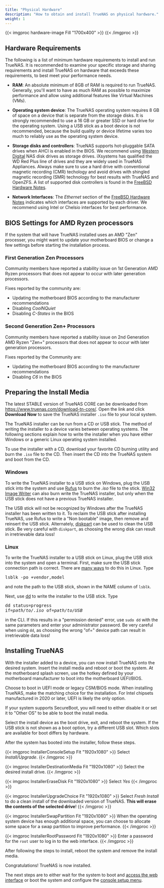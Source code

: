 ```yaml
---
title: "Physical Hardware"
description: "How to obtain and install TrueNAS on physical hardware."
weight: 1
---
```


{{< imgproc hardware-image Fill "1700x400" >}}
{{< /imgproc >}}

## Hardware Requirements

The following is a list of minimum hardware requirements to install and run TrueNAS.
It is recommended to examine your specific storage and sharing requirements and install TrueNAS on hardware that exceeds these requirements, to best meet your performance needs.

* **RAM**: An absolute minimum of 8GB of RAM is required to run TrueNAS.
  Generally, you'll want to have as much RAM as possible to maximize performance and allow using additional features like Virtual Machines (VMs).

* **Operating system device**: The TrueNAS operating system requires 8 GB of space on a device that is separate from the storage disks.
  It is strongly recommended to use a 16 GB or greater SSD or hard drive for the operating system.
  Using a USB stick as a boot device is not recommended, because the build quality or device lifetime varies too much to reliably use as the operating system device.

* **Storage disks and controllers**: TrueNAS supports hot-pluggable SATA drives when AHCI is enabled in the BIOS.
  We recommend using [Western Digital](https://www.westerndigital.com/products/internal-drives#enterprise) NAS disk drives as storage drives.  iXsystems has qualified the WD Red Plus line of drives and they are widely used in TrueNAS Appliances.
  Always make sure to use a hard drive with conventional magnetic recording (CMR) techology and avoid drives with shingled magnetic recording (SMR) technology for best results with TrueNAS and OpenZFS. 
  A list of supported disk controllers is found in the [FreeBSD Hardware Notes](https://www.freebsd.org/releases/12.1R/hardware.html#support).
* **Network Interfaces**: The *Ethernet* section of the [FreeBSD Hardware Notes](https://www.freebsd.org/releases/12.1R/hardware.html#support) indicates which interfaces are supported by each driver.
  We recommend using Intel or Chelsio interfaces for best performance.

## BIOS Settings for AMD Ryzen processors

If the system that will have TrueNAS installed uses an AMD "Zen" processer, you might want to update your motherboard BIOS or change a few settings before starting the installation process.

### First Generation Zen Processors

Community members have reported a stability issue on 1st Generation AMD Ryzen processors that does not appear to occur with later generation processors.

Fixes reported by the community are:
 + Updating the motherboard BIOS according to the manufacturer recommendations
 + Disabling *CoolNQuiet*
 + Disabling *C-States* in the BIOS

### Second Generation Zen+ Processors

Community members have reported a stability issue on 2nd Generation AMD Ryzen "Zen+" processors that does not appear to occur with later generation processors.

Fixes reported by the Community are:
 + Updating the motherboard BIOS according to the manufacturer recommendations
 + Disabling *C6* in the BIOS

## Preparing the Install Media

The latest STABLE version of TrueNAS CORE can be downloaded from https://www.truenas.com/download-tn-core/.
Open the link and click **Download Now** to save the TrueNAS installer `.iso` file to your local system.

The TrueNAS installer can be run from a CD or USB stick.
The method of writing the installer to a device varies between operating systems.
The following sections explain how to write the installer when you have either Windows or a generic Linux operating system installed.

To use the installer with a CD, download your favorite CD burning utility and burn the `.iso` file to the CD.
Then insert the CD into the TrueNAS system and boot from the CD.

### Windows

To write the TrueNAS installer to a USB stick on Windows, plug the USB stick into the system and use [Rufus](http://rufus.akeo.ie/) to burn the *.iso* file to the stick.
[Win32 Image Writer](https://launchpad.net/win32-image-writer/) can also burn write the TrueNAS installer, but only when the USB stick does not have a previous TrueNAS installer.

The USB stick will not be recognized by Windows after the TrueNAS installer has been written to it.
To reclaim the USB stick after installing TrueNAS, use Rufus to write a "Non bootable" image, then remove and reinsert the USB stick.
Alternately, [diskpart](https://docs.microsoft.com/en-us/windows-server/administration/windows-commands/diskpart) can be used to clean the USB stick.
Be very careful with `diskpart`, as choosing the wrong disk can result in irretrievable data loss!

### Linux

To write the TrueNAS installer to a USB stick on Linux, plug the USB stick into the system and open a terminal.
First, make sure the USB stick connection path is correct.
There are [many ways](https://www.tecmint.com/find-usb-device-name-in-linux/ "Find USB Device") to do this in Linux.
Type <pre>lsblk -po +vendor,model</pre> and note the path to the USB stick, shown in the NAME column of `lsblk`.

Next, use [dd](https://en.wikipedia.org/wiki/Dd_(Unix)) to write the installer to the USB stick.
Type <pre>dd status=progress if=<i>path/to/.iso</i> of=<i>path/to/USB</i></pre> in the CLI.
If this results in a "permission denied" error, use `sudo dd` with the same parameters and enter your administrator password.
Be very careful when using `dd`, as choosing the wrong "of=" device path can result in irretrievable data loss!

## Installing TrueNAS

With the installer added to a device, you can now install TrueNAS onto the desired system.
Insert the install media and reboot or boot the system.
At the motherboard splash screen, use the hotkey defined by your motherboard manufacturer to boot into the motherboard UEFI/BIOS.

Choose to boot in UEFI mode or legacy CSM/BIOS mode.
When installing TrueNAS, make the matching choice for the installation.
For Intel chipsets manufactured in 2020 or later, UEFI is likely the only option.

If your system supports SecureBoot, you will need to either disable it or set it to "Other OS" to be able to boot the install media.

Select the install device as the boot drive, exit, and reboot the system.
If the USB stick is not shown as a boot option, try a different USB slot.
Which slots are available for boot differs by hardware.

After the system has booted into the installer, follow these steps.

{{< imgproc InstallerConsoleSetup Fit "1920x1080" >}}
Select <i>Install/Upgrade</i>.
{{< /imgproc >}}

{{< imgproc InstallerDestinationMedia Fit "1920x1080" >}}
Select the desired install drive.
{{< /imgproc >}}

{{< imgproc InstallerEraseDisk Fit "1920x1080" >}}
Select <i>Yes</i>
{{< /imgproc >}}

{{< imgproc InstallerUpgradeChoice Fit "1920x1080" >}}
Select <i>Fresh Install</i> to do a clean install of the downloaded version of TrueNAS.
<b>This will erase the contents of the selected drive</b>!
{{< /imgproc >}}

{{< imgproc InstallerSwapPartition Fit "1920x1080" >}}
When the operating system device has enough additional space, you can choose to allocate some space for a swap partition to improve performance.
{{< /imgproc >}}

{{< imgproc InstallerRootPassword Fit "1920x1080" >}}
Enter a password for the <code>root</code> user to log in to the web interface.
{{< /imgproc >}}

After following the steps to install, reboot the system and remove the install media.

Congratulations!
TrueNAS is now installed.

The next steps are to either wait for the system to boot and [access the web interface](/hub/initial-setup/login/) or boot the system and configure the [console setup menu](/hub/initial-setup/cli-menu/).
